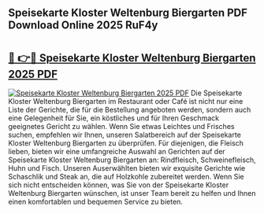 ## Speisekarte Kloster Weltenburg Biergarten PDF Download Online 2025 RuF4y

# <h2><a href="http://gc9vmbt.nevu.top/?p=Speisekarte+Kloster+Weltenburg+Biergarten">🔗 👉🔴 Speisekarte Kloster Weltenburg Biergarten 2025 PDF</a></h2>

[![Speisekarte Kloster Weltenburg Biergarten 2025 PDF](https://i.imgur.com/dBaPXMq.png)](http://gc9vmbt.nevu.top/?p=Speisekarte+Kloster+Weltenburg+Biergarten)
Die Speisekarte Kloster Weltenburg Biergarten im Restaurant oder Café ist nicht nur eine Liste der Gerichte, die für die Bestellung angeboten werden, sondern auch eine Gelegenheit für Sie, ein köstliches und für Ihren Geschmack geeignetes Gericht zu wählen. Wenn Sie etwas Leichtes und Frisches suchen, empfehlen wir Ihnen, unseren Salatbereich auf der Speisekarte Kloster Weltenburg Biergarten zu überprüfen. Für diejenigen, die Fleisch lieben, bieten wir eine umfangreiche Auswahl an Gerichten auf der Speisekarte Kloster Weltenburg Biergarten an: Rindfleisch, Schweinefleisch, Huhn und Fisch. Unseren Auserwählten bieten wir exquisite Gerichte wie Schaschlik und Steak an, die auf Holzkohle zubereitet werden. Wenn Sie sich nicht entscheiden können, was Sie von der Speisekarte Kloster Weltenburg Biergarten wünschen, ist unser Team bereit zu helfen und Ihnen einen komfortablen und bequemen Service zu bieten.
